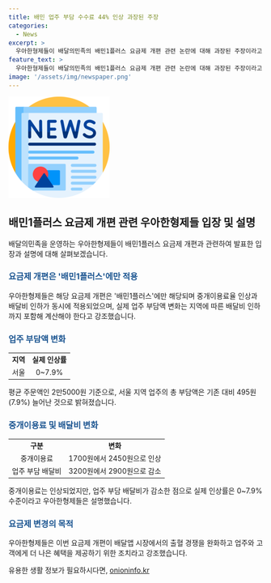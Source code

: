 ```yaml
---
title: 배민 업주 부담 수수료 44% 인상 과장된 주장
categories:
  - News
excerpt: >
  우아한형제들이 배달의민족의 배민1플러스 요금제 개편 관련 논란에 대해 과장된 주장이라고 반박했다. 중개이용료율 인상과 배달비 인하가 동시에 이루어졌으며, 평균 주문액 대비 업주 부담액 변화를 설명하며 0~7.9% 수준의 실제 인상률을 강조했다. 또한 변경된 중개이용료율과 포장 중개이용료의 할인 적용, 업주와 고객에게 더 나은 혜택을 제공하기 위한 조치를 강조했다. 그들은 메뉴 가격 인상의 주요 원인이 식재료 비용 상승이며 배달수수료 부담은 그중의 일부라고 설명했다.
feature_text: >
  우아한형제들이 배달의민족의 배민1플러스 요금제 개편 관련 논란에 대해 과장된 주장이라고 반박했다. 중개이용료율 인상과 배달비 인하가 동시에 이루어졌으며, 평균 주문액 대비 업주 부담액 변화를 설명하며 0~7.9% 수준의 실제 인상률을 강조했다. 또한 변경된 중개이용료율과 포장 중개이용료의 할인 적용, 업주와 고객에게 더 나은 혜택을 제공하기 위한 조치를 강조했다. 그들은 메뉴 가격 인상의 주요 원인이 식재료 비용 상승이며 배달수수료 부담은 그중의 일부라고 설명했다.
image: '/assets/img/newspaper.png'
---
```


<p><img src="/assets/img/newspaper.png" alt="kimp 속보" /></p>

<h2 data-ke-size="size26">배민1플러스 요금제 개편 관련 우아한형제들 입장 및 설명</h2>

<p data-ke-size="size16">배달의민족을 운영하는 우아한형제들이 배민1플러스 요금제 개편과 관련하여 발표한 입장과 설명에 대해 살펴보겠습니다.</p>

<h3><b><span style="color: #1a5490;">요금제 개편은 '배민1플러스'에만 적용</span></b></h3>

<p data-ke-size="size16">우아한형제들은 해당 요금제 개편은 '배민1플러스'에만 해당되며 중개이용료율 인상과 배달비 인하가 동시에 적용되었으며, 실제 업주 부담액 변화는 지역에 따른 배달비 인하까지 포함해 계산해야 한다고 강조했습니다.</p>

<h3><b><span style="color: #1a5490;">업주 부담액 변화</span></b></h3>

<table>
    <tr>
        <td style="text-align: center; height: 17px;"><b>지역</b></td>
        <td style="text-align: center; height: 17px;"><b>실제 인상률</b></td>
    </tr>
    <tr>
        <td style="text-align: center; height: 17px;">서울</td>
        <td style="text-align: center; height: 17px;">0~7.9%</td>
    </tr>
</table>

<p data-ke-size="size16">평균 주문액인 2만5000원 기준으로, 서울 지역 업주의 총 부담액은 기존 대비 495원(7.9%) 늘어난 것으로 밝혀졌습니다.</p>

<h3><b><span style="color: #1a5490;">중개이용료 및 배달비 변화</span></b></h3>

<table>
    <tr>
        <td style="text-align: center; height: 17px;"><b>구분</b></td>
        <td style="text-align: center; height: 17px;"><b>변화</b></td>
    </tr>
    <tr>
        <td style="text-align: center; height: 17px;">중개이용료</td>
        <td style="text-align: center; height: 17px;">1700원에서 2450원으로 인상</td>
    </tr>
    <tr>
        <td style="text-align: center; height: 17px;">업주 부담 배달비</td>
        <td style="text-align: center; height: 17px;">3200원에서 2900원으로 감소</td>
    </tr>
</table>

<p data-ke-size="size16">중개이용료는 인상되었지만, 업주 부담 배달비가 감소한 점으로 실제 인상률은 0~7.9% 수준이라고 우아한형제들은 설명했습니다.</p>

<h3><b><span style="color: #1a5490;">요금제 변경의 목적</span></b></h3>

<p data-ke-size="size16">우아한형제들은 이번 요금제 개편이 배달앱 시장에서의 출혈 경쟁을 완화하고 업주와 고객에게 더 나은 혜택을 제공하기 위한 조치라고 강조했습니다.</p>
유용한 생활 정보가 필요하시다면, <a href="https://onioninfo.kr" rel="dofollow">onioninfo.kr</a>


